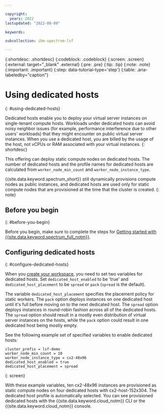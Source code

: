 ```yaml
---

copyright:
  years: 2022
lastupdated: "2022-08-09"

keywords: 

subcollection: ibm-spectrum-lsf

---
```


{:shortdesc: .shortdesc}
{:codeblock: .codeblock}
{:screen: .screen}
{:external: target="_blank" .external}
{:pre: .pre}
{:tip: .tip}
{:note: .note}
{:important: .important}
{:step: data-tutorial-type='step'}
{:table: .aria-labeledby="caption"}

# Using dedicated hosts
{: #using-dedicated-hosts}

Dedicated hosts enable you to deploy your virtual server instances on single-tenant compute hosts. Workloads under dedicated hosts can avoid noisy neighbor issues (for example, performance interference due to other users' workloads) that they might encounter on public virtual server instances. When you use a dedicated host, you are billed by the usage of the host, not vCPUs or RAM associated with your virtual instances.
{: shortdesc}

This offering can deploy static compute nodes on dedicated hosts. The number of dedicated hosts and the profile names for dedicated hosts are calculated from `worker_node_min_count` and `worker_node_instance_type`.

{{site.data.keyword.spectrum_short}} still dynamically provisions compute nodes as public instances, and dedicated hosts are used only for static compute nodes that are provisioned at the time that the cluster is created.
{: note}

## Before you begin
{: #before-you-begin}

Before you begin, make sure to complete the steps for [Getting started with {{site.data.keyword.spectrum_full_notm}}](/docs/ibm-spectrum-lsf?topic=ibm-spectrum-lsf-getting-started-tutorial).

## Configuring dedicated hosts
{: #configure-dedicated-hosts}

When you [create your workspace](/docs/ibm-spectrum-lsf?topic=ibm-spectrum-lsf-creating-workspace), you need to set two variables for dedicated hosts. Set `dedicated_host_enabled` to be 'true' and `dedicated_host_placement` to be `spread` or `pack` (`spread` is the default). 

The variable `dedicated_host_placement` specifies the placement policy for static workers. The `pack` option deploys instances on one dedicated host until it's full before moving on to the next dedicated host. The `spread` option deploys instances in round-robin fashion across all of the dedicated hosts. The `spread` option should result in a mostly even distribution of virtual server instances on the hosts, while the `pack` option could result in one dedicated host being mostly empty. 

See the following example set of specified variables to enable dedicated hosts:

```
cluster_prefix = lsf-demo
worker_node_min_count = 10
worker_node_instance_type = cx2-48x96
dedicated_host_enabled = true
dedicated_host_placement = spread
```
{: screen}

With these example variables, ten cx2-48x96 instances are provisioned as static compute nodes on four dedicated hosts with cx2-host-152x304. The dedicated host profile is automatically selected. You can see provisioned dedicated hosts with the {{site.data.keyword.cloud_notm}} CLI or the {{site.data.keyword.cloud_notm}} console. 
